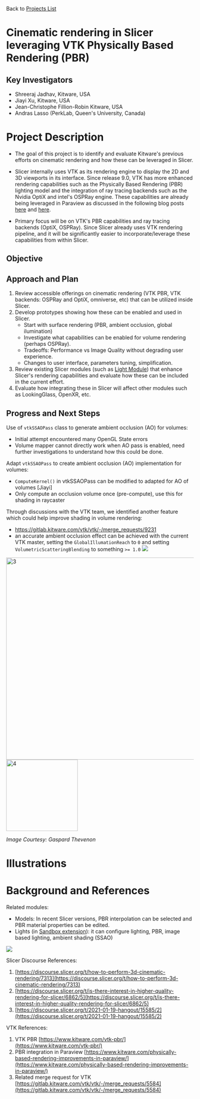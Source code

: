 Back to [Projects List](../../README.md#ProjectsList)

# Cinematic rendering in Slicer leveraging VTK Physically Based Rendering (PBR)

## Key Investigators

- Shreeraj Jadhav, Kitware, USA
- Jiayi Xu, Kitware, USA
- Jean-Christophe Fillion-Robin Kitware, USA
- Andras Lasso (PerkLab, Queen's University, Canada)

# Project Description

<!-- Add a short paragraph describing the project. -->
- The goal of this project is to identify and evaluate Kitware's previous efforts on cinematic rendering and how these can be leveraged in Slicer.
- Slicer internally uses VTK as its rendering engine to display the 2D and 3D viewports in its interface. Since release 9.0, VTK has more enhanced rendering capabilities such as the Physically Based Rendering (PBR) lighting model and the integration of ray tracing backends such as the Nvidia OptiX and intel's OSPRay engine. These capabilities are already being leveraged in Paraview as discussed in the following blog posts [here](https://www.kitware.com/vtk-pbr/) and [here](https://www.kitware.com/physically-based-rendering-improvements-in-paraview/).

- Primary focus will be on VTK's PBR capabilities and ray tracing backends (OptiX, OSPRay). Since Slicer already uses VTK rendering pipeline, and it will be significantly easier to incorporate/leverage these capabilities from within Slicer.


## Objective

<!-- Describe here WHAT you would like to achieve (what you will have as end result). -->



## Approach and Plan

<!-- Describe here HOW you would like to achieve the objectives stated above. -->
1. Review accessible offerings on cinematic rendering (VTK PBR, VTK backends: OSPRay and OptiX, omniverse, etc) that can be utilized inside Slicer.
2. Develop prototypes showing how these can be enabled and used in Slicer.
   - Start with surface rendering (PBR, ambient occlusion, global ilumination)
   - Investigate what capabilities can be enabled for volume rendering (perhaps OSPRay).
   - Tradeoffs: Performance vs Image Quality without degrading user experience.
   - Changes to user interface, parameters tuning, simplification.
3. Review existing Slicer modules (such as [Light Module](https://discourse.slicer.org/t/new-module-to-customize-lighting-in-3d-view/8804)) that enhance Slicer's rendering capabilities and evaluate how these can be included in the current effort.
4. Evaluate how integrating these in Slicer will affect other modules such as LookingGlass, OpenXR, etc.

## Progress and Next Steps

<!-- Update this section as you make progress, describing of what you have ACTUALLY DONE. If there are specific steps that you could not complete then you can describe them here, too. -->
Use of `vtkSSAOPass` class to generate ambient occlusion (AO) for volumes:
 - Initial attempt encountered many OpenGL State errors
 - Volume mapper cannot directly work when AO pass is enabled, need further investigations to understand how this could be done.

Adapt `vtkSSAOPass` to create ambient occlusion (AO) implementation for volumes:
 - `ComputeKernel()` in vtkSSAOPass can be modified to adapted for AO of volumes [Jiayi]
 - Only compute an occlusion volume once (pre-compute), use this for shading in raycaster

Through discussions with the VTK team, we identified another feature which could help improve shading in volume rendering:
 - https://gitlab.kitware.com/vtk/vtk/-/merge_requests/9231
 - an accurate ambient occlusion effect can be achieved with the current VTK master, setting the `GlobalIllumationReach` to `0` and setting `VolumetricScatteringBlending` to something `>= 1.0`
![](https://gitlab.kitware.com/vtk/vtk/uploads/397286f8f4fc59281174e51ad639fae7/demo_shadows.gif)
<img width="543" alt="3" src="https://user-images.githubusercontent.com/22624785/176828212-5e468e30-d3d3-4d24-aba3-65ef7927dc3a.png">

<img width="192" alt="4" src="https://user-images.githubusercontent.com/22624785/176828232-9755661b-a46b-4fcf-9050-d6acdbd0f5c7.png">

_Image Courtesy: Gaspard Thevenon_

# Illustrations

<!-- Add pictures and links to videos that demonstrate what has been accomplished.
![Description of picture](Example2.jpg)
![Some more images](Example2.jpg)
-->

# Background and References

Related modules:
- Models: In recent Slicer versions, PBR interpolation can be selected and PBR material properties can be edited.
- Lights (in [Sandbox extension](https://github.com/PerkLab/SlicerSandbox#lights)): it can configure lighting, PBR, image based lighting, ambient shading (SSAO)

![](https://camo.githubusercontent.com/69b7b0e1828a78bd1e19bacfec1d4ecb22a0070e035284ce75c30be60753cb8c/68747470733a2f2f617773312e646973636f757273652d63646e2e636f6d2f7374616e6461726431372f75706c6f6164732f736c696365722f6f7074696d697a65642f32582f642f643362626532316637636435393339346366396264303065366262353133626136666261333065305f325f31303335783632382e6a706567)

<!-- If you developed any software, include link to the source code repository. If possible, also add links to sample data, and to any relevant publications. -->
Slicer Discourse References:
1. [https://discourse.slicer.org/t/how-to-perform-3d-cinematic-rendering/7313](https://discourse.slicer.org/t/how-to-perform-3d-cinematic-rendering/7313)
1. [https://discourse.slicer.org/t/is-there-interest-in-higher-quality-rendering-for-slicer/6862/5](https://discourse.slicer.org/t/is-there-interest-in-higher-quality-rendering-for-slicer/6862/5)
1. [https://discourse.slicer.org/t/2021-01-19-hangout/15585/2](https://discourse.slicer.org/t/2021-01-19-hangout/15585/2)

VTK References:
1. VTK PBR [https://www.kitware.com/vtk-pbr/](https://www.kitware.com/vtk-pbr/)
1. PBR integration in Paraview [https://www.kitware.com/physically-based-rendering-improvements-in-paraview/](https://www.kitware.com/physically-based-rendering-improvements-in-paraview/) 
1. Related merge request for VTK [https://gitlab.kitware.com/vtk/vtk/-/merge_requests/5584](https://gitlab.kitware.com/vtk/vtk/-/merge_requests/5584)
